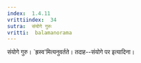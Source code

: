 ```yaml
---
index:  1.4.11
vrittiindex:  34
sutra:  संयोगे गुरुः
vritti:  balamanorama 
---
```


संयोगे गुरु। `ह्रस्व'मित्यनुवर्तते। तदाह--संयोगे पर इत्यादिना। 

